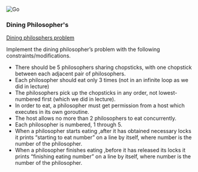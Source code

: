 ![Go](https://github.com/bclipp/dining_philosophers/workflows/Go/badge.svg)  

### Dining Philosopher's

[Dining philosphers problem](https://en.wikipedia.org/wiki/Dining_philosophers_problem)


Implement the dining philosopher’s problem with the following constraints/modifications.

* There should be 5 philosophers sharing chopsticks, with one chopstick between each adjacent pair of philosophers.
* Each philosopher should eat only 3 times (not in an infinite loop as we did in lecture)
* The philosophers pick up the chopsticks in any order, not lowest-numbered first (which we did in lecture).
* In order to eat, a philosopher must get permission from a host which executes in its own goroutine.
* The host allows no more than 2 philosophers to eat concurrently.
* Each philosopher is numbered, 1 through 5.
* When a philosopher starts eating ,after it has obtained necessary locks it prints “starting to eat number” on a line by itself, where number is the number of the philosopher.
* When a philosopher finishes eating ,before it has released its locks it prints “finishing eating number” on a line by itself, where number is the number of the philosopher.
